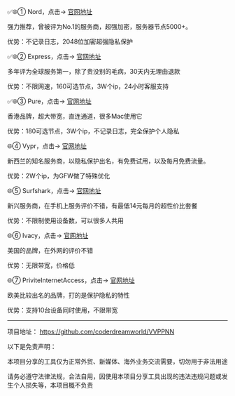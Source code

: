 ✅🌐① Nord，点击-> [官网地址](http://get.affiliatescn.net/aff_c?offer_id=153&aff_id=38201&random_url=1&aff_sub=VVPPNN)

强力推荐，曾被评为No.1的服务商，超强加密，服务器节点5000+。 

优势：不记录日志，2048位加密超强隐私保护

✅🌐② Express，点击-> [官网地址](https://www.linkev.com/zh-cn/order?a_fid=tizi_vpn&data1=VVPPNN)

多年评为全球服务第一，除了贵没别的毛病，30天内无理由退款

优势：不限网速，160可选节点，3W个ip，24小时客服支持

✅🌐③ Pure，点击-> [官网地址](https://billing.purevpn.com/aff.php?aff=42611&data1=github&data2=VVPPNN)

香港品牌，超大带宽，直连通道，很多Mac使用它

优势：180可选节点，3W个ip，不记录日志，完全保护个人隐私

🌐④ Vypr，点击-> [官网地址](https://www.anrdoezrs.net/click-9263372-13829075)

新西兰的知名服务商，以隐私保护出名，有免费试用，以及每月免费流量。

优势：2W个ip，为GFW做了特殊优化

🌐⑤ Surfshark，点击-> [官网地址](https://get.surfshark.net/aff_c?offer_id=6&aff_id=3401)

新兴服务商，在手机上服务评价不错，有最低14元每月的超性价比套餐

优势：不限制使用设备数，可以很多人共用

🌐⑥ Ivacy，点击-> [官网地址](https://www.ivacykodi.com/easter-deal-2020/?aff=91814&data1=VVPPNN)

美国的品牌，在外网的评价不错

优势：无限带宽，价格低

🌐⑦ PriviteInternetAccess，点击-> [官网地址](http://www.privateinternetaccess.com/pages/buy-vpn/pintuan-VVPPN)

欧美比较出名的品牌，打的是保护隐私的特性

优势：支持10台设备同时使用，不限带宽

----

项目地址： https://github.com/coderdreamworld/VVPPNN

以下是免责声明：

本项目分享的工具仅为正常外贸、新媒体、海外业务交流需要，切勿用于非法用途

请务必遵守法律法规，合法自用，因使用本项目分享工具出现的违法违规问题或发生个人损失等，本项目概不负责
